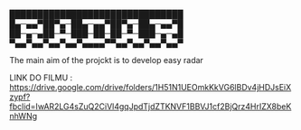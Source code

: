 ███████████████████████████████
█▄─▄▄▀██▀▄─██▄─▄▄▀██▀▄─██▄─▄▄▀█
██─▄─▄██─▀─███─██─██─▀─███─▄─▄█
▀▄▄▀▄▄▀▄▄▀▄▄▀▄▄▄▄▀▀▄▄▀▄▄▀▄▄▀▄▄▀





The main aim of the projckt is to develop  easy radar 

LINK DO FILMU :
https://drive.google.com/drive/folders/1H51N1UEOmkKkVG6lBDv4jHDJsEiXzypf?fbclid=IwAR2LG4sZuQ2CiVl4gqJpdTjdZTKNVF1BBVJ1cf2BjQrz4HrIZX8beKnhWNg
